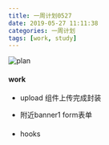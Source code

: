 ```yaml
---
title: 一周计划0527
date: 2019-05-27 11:11:38
categories: 一周计划
tags: [work, study]
---
```


![plan](https://user-gold-cdn.xitu.io/2018/9/3/1659f1969e015231?w=1424&h=698&f=png&s=1887559)

<!--more-->

#### work

 * upload 组件上传完成封装

 * 附近banner1 form表单

#### 

* hooks
